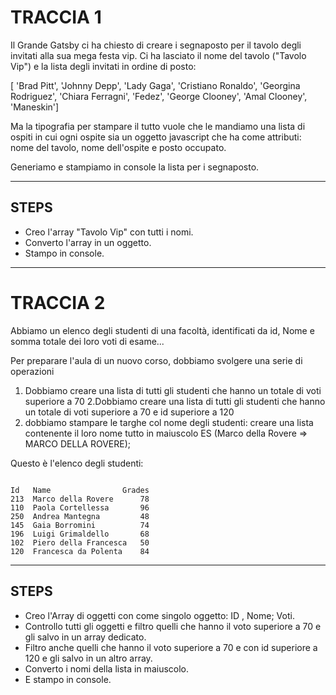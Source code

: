# TRACCIA 1

Il Grande Gatsby ci ha chiesto di creare i segnaposto per il tavolo degli invitati alla sua mega festa vip. Ci ha lasciato il nome del tavolo ("Tavolo Vip") e la lista degli invitati in ordine di posto:

[ 'Brad Pitt', 'Johnny Depp', 'Lady Gaga', 'Cristiano Ronaldo', 'Georgina Rodriguez', 'Chiara Ferragni', 'Fedez', 'George Clooney', 'Amal Clooney', 'Maneskin']

Ma la tipografia per stampare il tutto vuole che le mandiamo una lista di ospiti in cui ogni ospite sia un oggetto javascript che ha come attributi: nome del tavolo, nome dell'ospite e posto occupato.

Generiamo e stampiamo in console la lista per i segnaposto.

---

## STEPS

- Creo l'array "Tavolo Vip" con tutti i nomi.
- Converto l'array in un oggetto.
- Stampo in console.

---

# TRACCIA 2

Abbiamo un elenco degli studenti di una facoltà, identificati da id, Nome e somma totale dei loro voti di esame...

Per preparare l'aula di un nuovo corso, dobbiamo svolgere una serie di operazioni

1. Dobbiamo creare una lista di tutti gli studenti che hanno un totale di voti superiore a 70
   2.Dobbiamo creare una lista di tutti gli studenti che hanno un totale di voti superiore a 70 e id superiore a 120
2. dobbiamo stampare le targhe col nome degli studenti: creare una lista contenente il loro nome tutto in maiuscolo ES (Marco della Rovere => MARCO DELLA ROVERE);

Questo è l'elenco degli studenti:

```

Id   Name                Grades
213  Marco della Rovere      78
110  Paola Cortellessa       96
250  Andrea Mantegna 	     48
145  Gaia Borromini          74
196  Luigi Grimaldello 	     68
102  Piero della Francesca   50
120  Francesca da Polenta    84

```

---

## STEPS

- Creo l'Array di oggetti con come singolo oggetto: ID , Nome; Voti.
- Controllo tutti gli oggetti e filtro quelli che hanno il voto superiore a 70 e gli salvo in un array dedicato.
- Filtro anche quelli che hanno il voto superiore a 70 e con id superiore a 120 e gli salvo in un altro array.
- Converto i nomi della lista in maiuscolo.
- E stampo in console.
